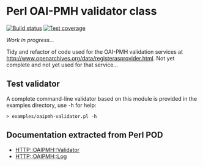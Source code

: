 # Perl OAI-PMH validator class

[![Build status](https://travis-ci.org/zimeon/oaipmh-validator.svg?branch=master)](https://travis-ci.org/zimeon/oaipmh-validator)
[![Test coverage](https://coveralls.io/repos/zimeon/oaipmh-validator/badge.png?branch=master)](https://coveralls.io/r/zimeon/oaipmh-validator?branch=master)

*Work in progress...*

Tidy and refactor of code used for the OAI-PMH validation services
at <http://www.openarchives.org/data/registerasprovider.html>. Not yet
complete and not yet used for that service...

## Test validator

A complete command-line validator based on this module is provided in
the examples directory, use -h for help:

```
> examples/oaipmh-validator.pl -h
```

## Documentation extracted from Perl POD

  * [HTTP::OAIPMH::Validator](Validator.md)
  * [HTTP::OAIPMH::Log](Log.md)

